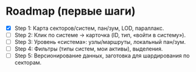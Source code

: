 # Roadmap (первые шаги)
- [x] Step 1: Карта секторов/систем, пан/зум, LOD, параллакс.
- [ ] Step 2: Клик по системе → карточка (ID, тип, «войти в систему»).
- [ ] Step 3: Уровень «система»: узлы/маршруты, локальный пан/зум.
- [ ] Step 4: Фильтры (типы систем, мои активы), выделения.
- [ ] Step 5: Версионирование данных, заготовка для шардирования по секторам.
